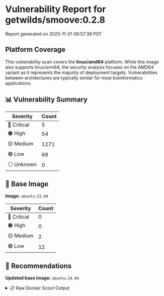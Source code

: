 # Vulnerability Report for getwilds/smoove:0.2.8

Report generated on 2025-11-01 09:57:38 PST

## Platform Coverage

This vulnerability scan covers the **linux/amd64** platform. While this image also supports linux/arm64, the security analysis focuses on the AMD64 variant as it represents the majority of deployment targets. Vulnerabilities between architectures are typically similar for most bioinformatics applications.

## 📊 Vulnerability Summary

| Severity | Count |
|----------|-------|
| 🔴 Critical | 5 |
| 🟠 High | 54 |
| 🟡 Medium | 1271 |
| 🟢 Low | 68 |
| ⚪ Unknown | 0 |

## 🐳 Base Image

**Image:** `ubuntu:22.04`

| Severity | Count |
|----------|-------|
| 🔴 Critical | 0 |
| 🟠 High | 0 |
| 🟡 Medium | 2 |
| 🟢 Low | 12 |

## 🔄 Recommendations

**Updated base image:** `ubuntu:24.04`

<details>
<summary>📋 Raw Docker Scout Output</summary>

```text
Target             │  getwilds/smoove:0.2.8  │    5C    54H   1271M    68L   
    digest           │  ca3ca18cfb5f                   │                               
  Base image         │  ubuntu:22.04                   │    0C     0H     2M    12L    
  Updated base image │  ubuntu:24.04                   │    0C     0H     2M     5L    
                     │                                 │                         -7    

What's next:
    View vulnerabilities → docker scout cves getwilds/smoove:0.2.8
    View base image update recommendations → docker scout recommendations getwilds/smoove:0.2.8
    Include policy results in your quickview by supplying an organization → docker scout quickview getwilds/smoove:0.2.8 --org <organization>
```
</details>
